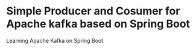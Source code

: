 # Simple Producer and Cosumer for Apache kafka based on Spring Boot
Learning Apache Kafka on Spring Boot
